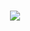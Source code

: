# <center><img src ="https://mblogthumb-phinf.pstatic.net/20141202_98/syunhee4865_1417524708152WjqRc_GIF/tumblr_nfibh0Kvzu1rr3fiho1_500.gif?type=w420"></center>

<!--
**blueheart753/blueheart753** is a ✨ _special_ ✨ repository because its `README.md` (this file) appears on your GitHub profile.

Here are some ideas to get you started:

- 🔭 I’m currently working on ...
- 🌱 I’m currently learning ...
- 👯 I’m looking to collaborate on ...
- 🤔 I’m looking for help with ...
- 💬 Ask me about ...
- 📫 How to reach me: ...
- 😄 Pronouns: ...
- ⚡ Fun fact: ...
-->
